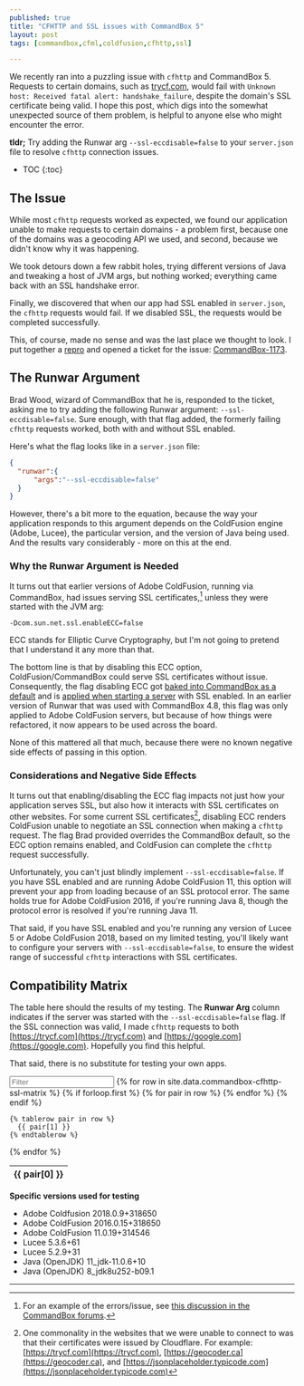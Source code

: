 ```yaml
---
published: true
title: "CFHTTP and SSL issues with CommandBox 5"
layout: post
tags: [commandbox,cfml,coldfusion,cfhttp,ssl]

---
```


We recently ran into a puzzling issue with `cfhttp` and CommandBox 5. Requests to certain domains, such as [trycf.com](https://trycf.com/), would fail with `Unknown host: Received fatal alert: handshake_failure`, despite the domain's SSL certificate being valid. I hope this post, which digs into the somewhat unexpected source of them problem, is helpful to anyone else who might encounter the error.
<!--more-->

**tldr;** Try adding the Runwar arg `--ssl-eccdisable=false` to your `server.json` file to resolve `cfhttp` connection issues.

* TOC
{:toc}
## The Issue

While most `cfhttp` requests worked as expected, we found our application unable to make requests to certain domains - a problem first, because one of the domains was a geocoding API we used, and second, because we didn't know why it was happening.

We took detours down a few rabbit holes, trying different versions of Java and tweaking a host of JVM args, but nothing worked; everything came back with an SSL handshake error.

Finally, we discovered that when our app had SSL enabled in `server.json`, the `cfhttp` requests would fail. If we disabled SSL, the requests would be completed successfully.

This, of course, made no sense and was the last place we thought to look. I put together a [repro](https://github.com/mjclemente/commandbox-ssl-cfhttp-repro) and opened a ticket for the issue: [CommandBox-1173](https://ortussolutions.atlassian.net/browse/COMMANDBOX-1173).

## The Runwar Argument

Brad Wood, wizard of CommandBox that he is, responded to the ticket, asking me to try adding the following Runwar argument: `--ssl-eccdisable=false`. Sure enough, with that flag added, the formerly failing `cfhttp` requests worked, both with and without SSL enabled. 

  Here's what the flag looks like in a `server.json` file:

```json
{
  "runwar":{
      "args":"--ssl-eccdisable=false"
  }
}
```

However, there's a bit more to the equation, because the way your application responds to this argument depends on the ColdFusion engine (Adobe, Lucee), the particular version, and the version of Java being used. And the results vary considerably -  more on this at the end.

### Why the Runwar Argument is Needed

It turns out that earlier versions of Adobe ColdFusion, running via CommandBox, had issues serving SSL certificates,[^1] unless they were started with the JVM arg:

```
-Dcom.sun.net.ssl.enableECC=false
```

ECC stands for Elliptic Curve Cryptography, but I'm not going to pretend that I understand it any more than that.

The bottom line is that by disabling this ECC option, ColdFusion/CommandBox could serve SSL certificates without issue. Consequently, the flag disabling ECC got [baked into CommandBox as a default](https://github.com/Ortus-Solutions/runwar/blob/411d91167d7cfed6ee450f497fa54e464cc2e5a5/src/main/java/runwar/options/ServerOptionsImpl.java#L121) and is [applied when starting a server](https://github.com/Ortus-Solutions/runwar/blob/411d91167d7cfed6ee450f497fa54e464cc2e5a5/src/main/java/runwar/Server.java#L264) with SSL enabled. In an earlier version of Runwar that was used with CommandBox 4.8, this flag was only applied to Adobe ColdFusion servers, but because of how things were refactored, it now appears to be used across the board.

None of this mattered all that much, because there were no known negative side effects of passing in this option.

### Considerations and Negative Side Effects

It turns out that enabling/disabling the ECC flag impacts not just how your application serves SSL, but also how it interacts with SSL certificates on other websites. For some current SSL certificates[^2], disabling ECC renders ColdFusion unable to negotiate an SSL connection when making a `cfhttp` request. The flag Brad provided overrides the CommandBox default, so the ECC option remains enabled, and ColdFusion can complete the `cfhttp` request successfully.

Unfortunately, you can't just blindly implement `--ssl-eccdisable=false`. If you have SSL enabled and are running Adobe ColdFusion 11, this option will prevent your app from loading because of an SSL protocol error. The same holds true for Adobe ColdFusion 2016, if you're running Java 8, though the protocol error is resolved if you're running Java 11.

That said, if you have SSL enabled and you're running any version of Lucee 5 or Adobe ColdFusion 2018, based on my limited testing, you'll likely want to configure your servers with `--ssl-eccdisable=false`, to ensure the widest range of successful `cfhttp` interactions with SSL certificates.

## Compatibility Matrix

The table here should the results of my testing. The **Runwar Arg** column indicates if the server was started with the `--ssl-eccdisable=false`  flag. If the SSL connection was valid, I made `cfhttp` requests to both [https://trycf.com](https://trycf.com) and [https://google.com](https://google.com). Hopefully you find this helpful.

That said, there is no substitute for testing your own apps.

<input type="search" class="light-table-filter" data-table="order-table" placeholder="Filter">
<table class="order-table table">
  {% for row in site.data.commandbox-cfhttp-ssl-matrix %}
    {% if forloop.first %}
    <thead>
    <tr>
      {% for pair in row %}
        <th>{{ pair[0] }}</th>
      {% endfor %}
    </tr>
    </thead>
    {% endif %}

    {% tablerow pair in row %}
      {{ pair[1] }}
    {% endtablerow %}
  {% endfor %}
</table>
<script src='/public/assets/js/light-js-table-filter.js'></script>

**Specific versions used for testing**

* Adobe Coldfusion 2018.0.9+318650
* Adobe ColdFusion 2016.0.15+318650
* Adobe ColdFusion 11.0.19+314546
* Lucee 5.3.6+61
* Lucee 5.2.9+31
* Java (OpenJDK) 11_jdk-11.0.6+10
* Java (OpenJDK) 8_jdk8u252-b09.1

____

[^1]: For an example of the errors/issue, see [this discussion in the CommandBox forums](https://groups.google.com/a/ortussolutions.com/forum/#!topic/commandbox/zCNk43F3P94/discussion).
[^2]: One commonality in the websites that we were unable to connect to was that their certificates were issued by Cloudflare. For example: [https://trycf.com](https://trycf.com), [https://geocoder.ca](https://geocoder.ca), and [https://jsonplaceholder.typicode.com](https://jsonplaceholder.typicode.com)